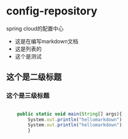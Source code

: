 # config-repository
spring cloud的配置中心

* 这是在编写markdown文档
* 这是列表的
* 这个是测试

## 这个是二级标题
### 这个是三级标题
```javascript

	public static void main(String[] args){
		System.out.println("hellomarkdown")
        System.out.println("hellomarkdown")
		}
```